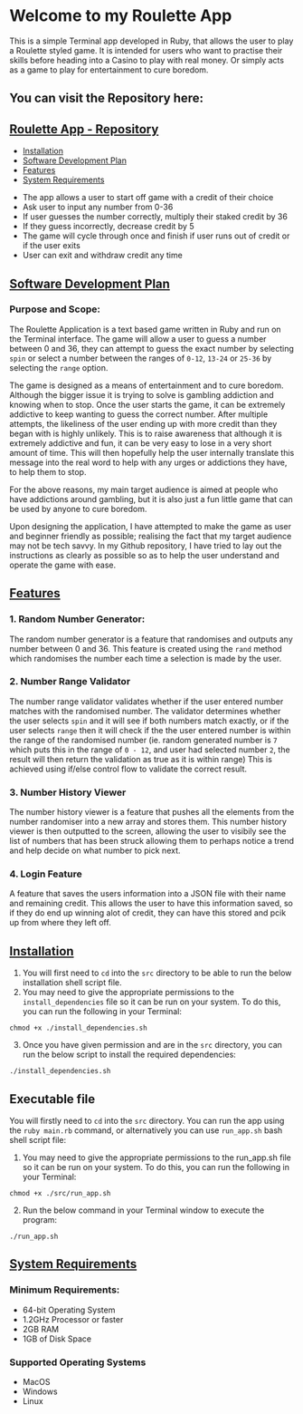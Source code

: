 # Welcome to my Roulette App

This is a simple Terminal app developed in Ruby, that allows the user to play a Roulette styled game. It is intended for users who want to practise their skills before heading into a Casino to play with real money. Or simply acts as a game to play for entertainment to cure boredom.

## You can visit the Repository here:

## [Roulette App - Repository](https://github.com/Krishtronomy/roulette-app)

- [Installation](#installation)
- [Software Development Plan](#software-development-plan)
- [Features](#features)
- [System Requirements](#system-requirements)



*  The app allows a user to start off game with a credit of their choice
*   Ask user to input any number from 0-36
* If user guesses the number correctly, multiply their staked credit by 36
* If they guess incorrectly, decrease credit by 5
* The game will cycle through once and finish if user runs out of credit or if the user exits
* User can exit and withdraw credit any time


## [Software Development Plan](#software-development-plan)
### Purpose and Scope:
The Roulette Application is a text based game written in Ruby and run on the Terminal interface. The game will allow a user to guess a number between 0 and 36, they can attempt to guess the exact number by selecting `spin` or select a number between the ranges of `0-12`, `13-24` or `25-36` by selecting the `range` option.

The game is designed as a means of entertainment and to cure boredom. Although the bigger issue it is trying to solve is gambling addiction and knowing when to stop. Once the  user starts the game, it can be extremely addictive to keep wanting to guess the correct number. After multiple attempts, the likeliness of the user ending up with more credit than they began with is highly unlikely. This is to raise awareness that although it is extremely addictive and fun, it can be very easy to lose in a very short amount of time. This will then hopefully help the user internally translate this message into the real word to help with any urges or addictions they have, to help them to stop. 

For the above reasons, my main target audience is aimed at people who have addictions around gambling, but it is also just a fun little game that can be used by anyone to cure boredom.

Upon designing the application, I have attempted to make the game as user and beginner friendly as possible; realising the fact that my target audience may not be tech savvy. In my Github repository, I have tried to lay out the instructions as clearly as possible so as to help the user understand and operate the game with ease.


## [Features](#features)
### 1.  Random Number Generator:
The random number generator is a feature that randomises and outputs any number between 0 and 36. This feature is created using the `rand` method which randomises the number each time a selection is made by the user.

### 2. Number Range Validator
The number range validator validates whether if the user entered number matches with the randomised number. The validator determines whether the user selects `spin` and it will see if both numbers match exactly, or if the user selects `range` then it will check if the the user entered number is within the range of the randomised number (ie. random generated number is `7` which puts this in the range of `0 - 12`, and user had selected number `2`, the result will then return the validation as true as it is within range) This is achieved using if/else control flow to validate the correct result.

### 3. Number History Viewer
The number history viewer is a feature that pushes all the elements from the number randomiser into a new array and stores them. This number history viewer is then outputted to the screen, allowing the user to visibily see the list of numbers that has been struck allowing them to perhaps notice a trend and help decide on what number to pick next.

### 4. Login Feature
A feature that saves the users information into a JSON file with their name and remaining credit. This allows the user to have this information saved, so if they do end up winning alot of credit, they can have this stored and pcik up from where they left off.

## [Installation](#installation)
1. You will first need to `cd` into the `src` directory to be able to run the below installation shell script file.
2. You may need to give the appropriate permissions to the `install_dependencies` file so it can be run on your system. To do this, you can run the following in your Terminal:

`chmod +x ./install_dependencies.sh`

3. Once you have given permission and are in the `src` directory, you can run the below script to install the required dependencies:

`./install_dependencies.sh`

    
## Executable file

You will firstly need to `cd` into the `src` directory. 
You can run the app using the `ruby main.rb` command, or alternatively you can use `run_app.sh` bash shell script file:

1. You may need to give the appropriate permissions to the run_app.sh file so it can be run on your system. To do this, you can run the following in your Terminal:

`chmod +x ./src/run_app.sh`

2. Run the below command in your Terminal window to execute the program:

`./run_app.sh`

##  [System Requirements](#system-requirements)
### Minimum Requirements:


* 64-bit Operating System
* 1.2GHz Processor or faster
* 2GB RAM
* 1GB of Disk Space


### Supported Operating Systems
* MacOS
* Windows
* Linux



 
